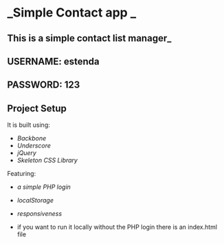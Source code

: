 # _Simple Contact app _

## This is a simple contact list manager_
## USERNAME: estenda
## PASSWORD: 123
## Project Setup
It is built using:
- _Backbone_
- _Underscore_
- _jQuery_
- _Skeleton CSS Library_

Featuring:

- _a simple PHP login_
- _localStorage_
- _responsiveness_



- if you want to run it locally without the PHP login there is an index.html file
